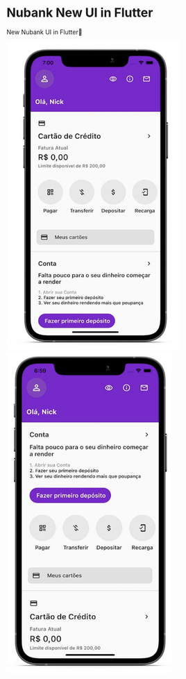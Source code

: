 # Nubank New UI in Flutter
 New Nubank UI in Flutter💜


<p float="left">
  <img src="example/phone1.png" width="400" />
 <img src="example/phone2.png" width="380" />
</p>
